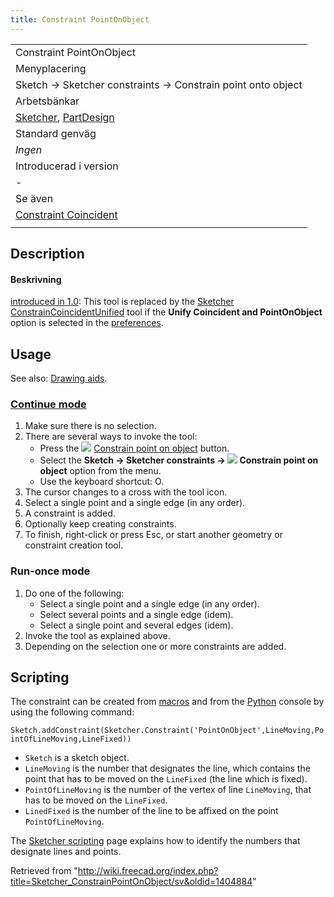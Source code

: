 ```yaml
---
title: Constraint PointOnObject
---
```

|  |
| --- |
| Constraint PointOnObject |
| Menyplacering |
| Sketch → Sketcher constraints → Constrain point onto object |
| Arbetsbänkar |
| [Sketcher](/Sketcher_Workbench/sv "Sketcher Workbench/sv"), [PartDesign](/PartDesign_Workbench/sv "PartDesign Workbench/sv") |
| Standard genväg |
| *Ingen* |
| Introducerad i version |
| - |
| Se även |
| [Constraint Coincident](/Sketcher_ConstrainCoincident/sv "Sketcher ConstrainCoincident/sv") |
|  |

## Description

#### Beskrivning

[introduced in 1.0](/Release_notes_1.0 "Release notes 1.0"): This tool is replaced by the [Sketcher ConstrainCoincidentUnified](/Sketcher_ConstrainCoincidentUnified "Sketcher ConstrainCoincidentUnified") tool if the **Unify Coincident and PointOnObject** option is selected in the [preferences](/Sketcher_Preferences#General "Sketcher Preferences").

## Usage

See also: [Drawing aids](/Sketcher_Workbench#Drawing_aids "Sketcher Workbench").

### [Continue mode](/Sketcher_Workbench#Continue_modes "Sketcher Workbench")

1. Make sure there is no selection.
2. There are several ways to invoke the tool:
   * Press the ![](/images/Sketcher_ConstrainPointOnObject.svg) [Constrain point on object](/Sketcher_ConstrainPointOnObject "Sketcher ConstrainPointOnObject") button.
   * Select the **Sketch → Sketcher constraints → ![](/images/Sketcher_ConstrainPointOnObject.svg) Constrain point on object** option from the menu.
   * Use the keyboard shortcut: O.
3. The cursor changes to a cross with the tool icon.
4. Select a single point and a single edge (in any order).
5. A constraint is added.
6. Optionally keep creating constraints.
7. To finish, right-click or press Esc, or start another geometry or constraint creation tool.

### Run-once mode

1. Do one of the following:
   * Select a single point and a single edge (in any order).
   * Select several points and a single edge (idem).
   * Select a single point and several edges (idem).
2. Invoke the tool as explained above.
3. Depending on the selection one or more constraints are added.

## Scripting

The constraint can be created from [macros](/Macros "Macros") and from the [Python](/Python "Python") console by using the following command:

`Sketch.addConstraint(Sketcher.Constraint('PointOnObject',LineMoving,PointOfLineMoving,LineFixed))`

* `Sketch` is a sketch object.
* `LineMoving` is the number that designates the line, which contains the point that has to be moved on the `LineFixed` (the line which is fixed).
* `PointOfLineMoving` is the number of the vertex of line `LineMoving`, that has to be moved on the `LineFixed`.
* `LinedFixed` is the number of the line to be affixed on the point `PointOfLineMoving`.

The [Sketcher scripting](/Sketcher_scripting "Sketcher scripting") page explains how to identify the numbers that designate lines and points.

Retrieved from "<http://wiki.freecad.org/index.php?title=Sketcher_ConstrainPointOnObject/sv&oldid=1404884>"